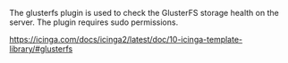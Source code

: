 The glusterfs plugin is used to check the GlusterFS storage health on the server. The plugin requires sudo permissions.

https://icinga.com/docs/icinga2/latest/doc/10-icinga-template-library/#glusterfs
